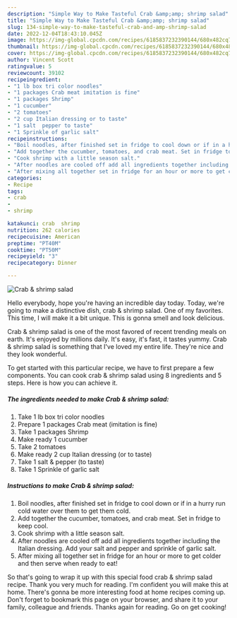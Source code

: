 ```yaml
---
description: "Simple Way to Make Tasteful Crab &amp;amp; shrimp salad"
title: "Simple Way to Make Tasteful Crab &amp;amp; shrimp salad"
slug: 134-simple-way-to-make-tasteful-crab-and-amp-shrimp-salad
date: 2022-12-04T18:43:10.045Z
image: https://img-global.cpcdn.com/recipes/6185837232390144/680x482cq70/crab-shrimp-salad-recipe-main-photo.jpg
thumbnail: https://img-global.cpcdn.com/recipes/6185837232390144/680x482cq70/crab-shrimp-salad-recipe-main-photo.jpg
cover: https://img-global.cpcdn.com/recipes/6185837232390144/680x482cq70/crab-shrimp-salad-recipe-main-photo.jpg
author: Vincent Scott
ratingvalue: 5
reviewcount: 39102
recipeingredient:
- "1 lb box tri color noodles"
- "1 packages Crab meat imitation is fine"
- "1 packages Shrimp"
- "1 cucumber"
- "2 tomatoes"
- "2 cup Italian dressing or to taste"
- "1 salt  pepper to taste"
- "1 Sprinkle of garlic salt"
recipeinstructions:
- "Boil noodles, after finished set in fridge to cool down or if in a hurry run cold water over them to get them cold."
- "Add together the cucumber, tomatoes, and crab meat. Set in fridge to keep cool."
- "Cook shrimp with a little season salt."
- "After noodles are cooled off add all ingredients together including the Italian dressing. Add your salt and pepper and sprinkle of garlic salt."
- "After mixing all together set in fridge for an hour or more to get colder and then serve when ready to eat!"
categories:
- Recipe
tags:
- crab
- 
- shrimp

katakunci: crab  shrimp 
nutrition: 262 calories
recipecuisine: American
preptime: "PT40M"
cooktime: "PT50M"
recipeyield: "3"
recipecategory: Dinner

---
```



![Crab &amp; shrimp salad](https://img-global.cpcdn.com/recipes/6185837232390144/680x482cq70/crab-shrimp-salad-recipe-main-photo.jpg)

Hello everybody, hope you're having an incredible day today. Today, we're going to make a distinctive dish, crab &amp; shrimp salad. One of my favorites. This time, I will make it a bit unique. This is gonna smell and look delicious.

Crab &amp; shrimp salad is one of the most favored of recent trending meals on earth. It's enjoyed by millions daily. It's easy, it's fast, it tastes yummy. Crab &amp; shrimp salad is something that I've loved my entire life. They're nice and they look wonderful.




To get started with this particular recipe, we have to first prepare a few components. You can cook crab &amp; shrimp salad using 8 ingredients and 5 steps. Here is how you can achieve it.

<!--inarticleads1-->

##### The ingredients needed to make Crab &amp; shrimp salad:

1. Take 1 lb box tri color noodles
1. Prepare 1 packages Crab meat (imitation is fine)
1. Take 1 packages Shrimp
1. Make ready 1 cucumber
1. Take 2 tomatoes
1. Make ready 2 cup Italian dressing (or to taste)
1. Take 1 salt &amp; pepper (to taste)
1. Take 1 Sprinkle of garlic salt




<!--inarticleads2-->

##### Instructions to make Crab &amp; shrimp salad:

1. Boil noodles, after finished set in fridge to cool down or if in a hurry run cold water over them to get them cold.
1. Add together the cucumber, tomatoes, and crab meat. Set in fridge to keep cool.
1. Cook shrimp with a little season salt.
1. After noodles are cooled off add all ingredients together including the Italian dressing. Add your salt and pepper and sprinkle of garlic salt.
1. After mixing all together set in fridge for an hour or more to get colder and then serve when ready to eat!




So that's going to wrap it up with this special food crab &amp; shrimp salad recipe. Thank you very much for reading. I'm confident you will make this at home. There's gonna be more interesting food at home recipes coming up. Don't forget to bookmark this page on your browser, and share it to your family, colleague and friends. Thanks again for reading. Go on get cooking!

